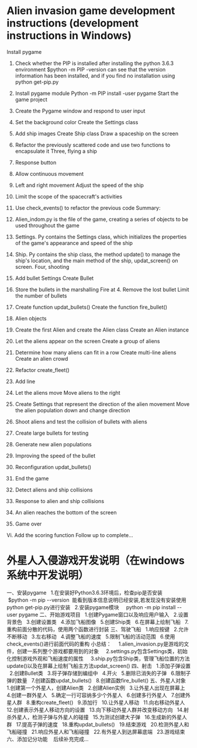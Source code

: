 # Alien invasion game development instructions (development instructions in Windows)
Install pygame
1. Check whether the PIP is installed after installing the python 3.6.3 environment
$python -m PIP -version can see that the version information has been installed, and if you find no installation using python get-pip.py
2. Install pygame module
Python -m PIP install -user pygame
Start the game project
1. Create the Pygame window and respond to user input
2. Set the background color
Create the Settings class
4. Add ship images
Create Ship class
Draw a spaceship on the screen
7. Refactor the previously scattered code and use two functions to encapsulate it
Three, flying a ship
1. Response button
2. Allow continuous movement
3. Left and right movement
Adjust the speed of the ship
5. Limit the scope of the spacecraft's activities
6. Use check_events() to refactor the previous code
Summary:
1. Alien_indom.py is the file of the game, creating a series of objects to be used throughout the game
2. Settings. Py contains the Settings class, which initializes the properties of the game's appearance and speed of the ship
3. Ship. Py contains the ship class, the method update() to manage the ship's location, and the main method of the ship, updat_screen() on screen.
Four, shooting
1. Add bullet Settings
Create Bullet
3. Store the bullets in the marshalling
Fire at 4.
Remove the lost bullet
Limit the number of bullets
7. Create function updat_bullets()
Create the function fire_bullet()
   
5. Alien objects
1. Create the first Alien and create the Alien class
Create an Alien instance
3. Let the aliens appear on the screen
Create a group of aliens
5. Determine how many aliens can fit in a row
Create multi-line aliens
Create an alien crowd
8. Refactor create_fleet()
9. Add line
10. Let the aliens move
Move aliens to the right
12. Create Settings that represent the direction of the alien movement
Move the alien population down and change direction
14. Shoot aliens and test the collision of bullets with aliens
15. Create large bullets for testing
16. Generate new alien populations
17. Improving the speed of the bullet
18. Reconfiguration updat_bullets()
19. End the game
20. Detect aliens and ship collisions
21. Response to alien and ship collisions
22. An alien reaches the bottom of the screen
23. Game over

Vi. Add the scoring function
Follow up to complete...

# 外星人入侵游戏开发说明（在windows系统中开发说明）
一、安装pygame
    1.在安装好Python3.6.3环境后，检查pip是否安装
      $python -m pip --version  能看到版本信息说明已经安装,若发现没有安装使用python get-pip.py进行安装
    2.安装pygame模块
      python -m pip install --user pygame
二、开始游戏项目
    1.创建Pygame窗口以及响应用户输入
    2.设置背景色
    3.创建设置类
    4.添加飞船图像
    5.创建Ship类
    6.在屏幕上绘制飞船
    7.重构前面分散的代码，使用两个函数进行封装
三、驾驶飞船
    1.响应按键
    2.允许不断移动
    3.左右移动
    4.调整飞船的速度
    5.限制飞船的活动范围
    6.使用check_events()进行前面代码的重构
小总结：
      1.alien_invasion.py是游戏的文件，创建一系列整个游戏都要用到的对象
      2.settings.py包含Settings类，初始化控制游戏外观和飞船速度的属性
      3.ship.py包含Ship类，管理飞船位置的方法update()以及在屏幕上绘制飞船主方法updat_screen()
四、射击
    1.添加子弹设置
    2.创建Bullet类
    3.将子弹存储到编组中
    4.开火
    5.删除已消失的子弹
    6.限制子弹的数量
    7.创建函数updat_bullets()
    8.创建函数fire_bullet()
五、外星人对象
    1.创建第一个外星人，创建Alien类
    2.创建Alien实例
    3.让外星人出现在屏幕上
    4.创建一群外星人
    5.确定一行可容纳多少个外星人
    6.创建多行外星人
    7.创建外星人群
    8.重构create_fleet()
    9.添加行
    10.让外星人移动
    11.向右移动外星人
    12.创建表示外星人移动方向的设置
    13.向下移动外星人群并改变移动方向
    14.射杀外星人，检测子弹与外星人的碰撞
    15.为测试创建大子弹
    16.生成新的外星人群
    17.提高子弹的速度
    18.重构updat_bullets()
    19.结束游戏
    20.检测外星人和飞船碰撞
    21.响应外星人和飞船碰撞
    22.有外星人到达屏幕底端
    23.游戏结束
六、添加记分功能
    后续补充完成...
